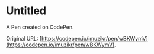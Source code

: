 # Untitled

A Pen created on CodePen.

Original URL: [https://codepen.io/imuzikr/pen/wBKWymV](https://codepen.io/imuzikr/pen/wBKWymV).

